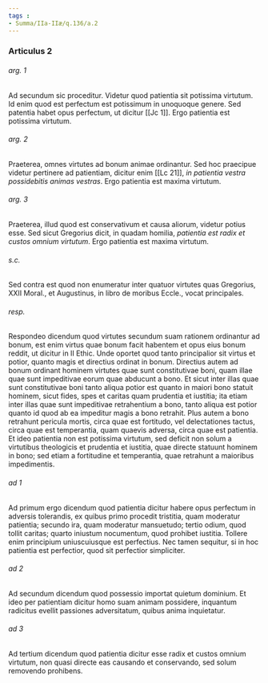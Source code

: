 ```yaml
---
tags : 
- Summa/IIa-IIæ/q.136/a.2
---
```


### Articulus 2

###### arg. 1
Ad secundum sic proceditur. Videtur quod patientia sit potissima virtutum. Id enim quod est perfectum est potissimum in unoquoque genere. Sed patentia habet opus perfectum, ut dicitur [[Jc 1]]. Ergo patientia est potissima virtutum.

###### arg. 2
Praeterea, omnes virtutes ad bonum animae ordinantur. Sed hoc praecipue videtur pertinere ad patientiam, dicitur enim [[Lc 21]], *in patientia vestra possidebitis animas vestras*. Ergo patientia est maxima virtutum.

###### arg. 3
Praeterea, illud quod est conservativum et causa aliorum, videtur potius esse. Sed sicut Gregorius dicit, in quadam homilia, *patientia est radix et custos omnium virtutum*. Ergo patientia est maxima virtutum.

###### s.c.
Sed contra est quod non enumeratur inter quatuor virtutes quas Gregorius, XXII Moral., et Augustinus, in libro de moribus Eccle., vocat principales.

###### resp.
Respondeo dicendum quod virtutes secundum suam rationem ordinantur ad bonum, est enim virtus quae bonum facit habentem et opus eius bonum reddit, ut dicitur in II Ethic. Unde oportet quod tanto principalior sit virtus et potior, quanto magis et directius ordinat in bonum. Directius autem ad bonum ordinant hominem virtutes quae sunt constitutivae boni, quam illae quae sunt impeditivae eorum quae abducunt a bono. Et sicut inter illas quae sunt constitutivae boni tanto aliqua potior est quanto in maiori bono statuit hominem, sicut fides, spes et caritas quam prudentia et iustitia; ita etiam inter illas quae sunt impeditivae retrahentium a bono, tanto aliqua est potior quanto id quod ab ea impeditur magis a bono retrahit. Plus autem a bono retrahunt pericula mortis, circa quae est fortitudo, vel delectationes tactus, circa quae est temperantia, quam quaevis adversa, circa quae est patientia. Et ideo patientia non est potissima virtutum, sed deficit non solum a virtutibus theologicis et prudentia et iustitia, quae directe statuunt hominem in bono; sed etiam a fortitudine et temperantia, quae retrahunt a maioribus impedimentis.

###### ad 1
Ad primum ergo dicendum quod patientia dicitur habere opus perfectum in adversis tolerandis, ex quibus primo procedit tristitia, quam moderatur patientia; secundo ira, quam moderatur mansuetudo; tertio odium, quod tollit caritas; quarto iniustum nocumentum, quod prohibet iustitia. Tollere enim principium uniuscuiusque est perfectius. Nec tamen sequitur, si in hoc patientia est perfectior, quod sit perfectior simpliciter.

###### ad 2
Ad secundum dicendum quod possessio importat quietum dominium. Et ideo per patientiam dicitur homo suam animam possidere, inquantum radicitus evellit passiones adversitatum, quibus anima inquietatur.

###### ad 3
Ad tertium dicendum quod patientia dicitur esse radix et custos omnium virtutum, non quasi directe eas causando et conservando, sed solum removendo prohibens.

